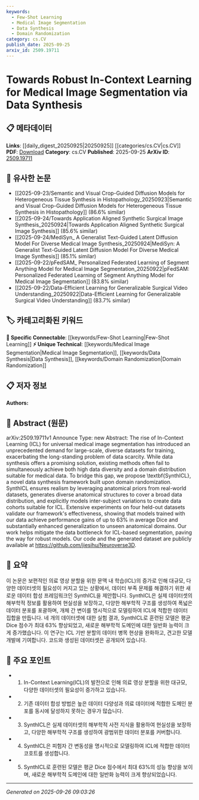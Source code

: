 ```yaml
---
keywords:
  - Few-Shot Learning
  - Medical Image Segmentation
  - Data Synthesis
  - Domain Randomization
category: cs.CV
publish_date: 2025-09-25
arxiv_id: 2509.19711
---
```


<!-- KEYWORD_LINKING_METADATA:
{
  "processed_timestamp": "2025-09-26T09:03:26.173718",
  "vocabulary_version": "1.0",
  "selected_keywords": [
    "Few-Shot Learning",
    "Medical Image Segmentation",
    "Data Synthesis",
    "Domain Randomization"
  ],
  "rejected_keywords": [],
  "similarity_scores": {
    "Few-Shot Learning": 0.82,
    "Medical Image Segmentation": 0.78,
    "Data Synthesis": 0.77,
    "Domain Randomization": 0.75
  },
  "extraction_method": "AI_prompt_based",
  "budget_applied": true,
  "candidates_json": {
    "candidates": [
      {
        "surface": "In-Context Learning",
        "canonical": "Few-Shot Learning",
        "aliases": [
          "ICL"
        ],
        "category": "specific_connectable",
        "rationale": "In-Context Learning is closely related to Few-Shot Learning, enhancing connectivity with existing research on learning with limited data.",
        "novelty_score": 0.55,
        "connectivity_score": 0.88,
        "specificity_score": 0.72,
        "link_intent_score": 0.82
      },
      {
        "surface": "Medical Image Segmentation",
        "canonical": "Medical Image Segmentation",
        "aliases": [
          "Medical Segmentation"
        ],
        "category": "unique_technical",
        "rationale": "This is a specialized application area that directly relates to the paper's focus, providing a unique technical link.",
        "novelty_score": 0.68,
        "connectivity_score": 0.75,
        "specificity_score": 0.85,
        "link_intent_score": 0.78
      },
      {
        "surface": "Data Synthesis",
        "canonical": "Data Synthesis",
        "aliases": [
          "Synthetic Data Generation"
        ],
        "category": "unique_technical",
        "rationale": "Data synthesis is a key technique discussed in the paper, relevant for generating diverse datasets.",
        "novelty_score": 0.65,
        "connectivity_score": 0.7,
        "specificity_score": 0.8,
        "link_intent_score": 0.77
      },
      {
        "surface": "Domain Randomization",
        "canonical": "Domain Randomization",
        "aliases": [
          "Domain Variability"
        ],
        "category": "unique_technical",
        "rationale": "Domain randomization is a novel approach in the context of this paper, enhancing the robustness of models.",
        "novelty_score": 0.72,
        "connectivity_score": 0.68,
        "specificity_score": 0.82,
        "link_intent_score": 0.75
      }
    ],
    "ban_list_suggestions": [
      "universal",
      "framework",
      "realism"
    ]
  },
  "decisions": [
    {
      "candidate_surface": "In-Context Learning",
      "resolved_canonical": "Few-Shot Learning",
      "decision": "linked",
      "scores": {
        "novelty": 0.55,
        "connectivity": 0.88,
        "specificity": 0.72,
        "link_intent": 0.82
      }
    },
    {
      "candidate_surface": "Medical Image Segmentation",
      "resolved_canonical": "Medical Image Segmentation",
      "decision": "linked",
      "scores": {
        "novelty": 0.68,
        "connectivity": 0.75,
        "specificity": 0.85,
        "link_intent": 0.78
      }
    },
    {
      "candidate_surface": "Data Synthesis",
      "resolved_canonical": "Data Synthesis",
      "decision": "linked",
      "scores": {
        "novelty": 0.65,
        "connectivity": 0.7,
        "specificity": 0.8,
        "link_intent": 0.77
      }
    },
    {
      "candidate_surface": "Domain Randomization",
      "resolved_canonical": "Domain Randomization",
      "decision": "linked",
      "scores": {
        "novelty": 0.72,
        "connectivity": 0.68,
        "specificity": 0.82,
        "link_intent": 0.75
      }
    }
  ]
}
-->

# Towards Robust In-Context Learning for Medical Image Segmentation via Data Synthesis

## 📋 메타데이터

**Links**: [[daily_digest_20250925|20250925]] [[categories/cs.CV|cs.CV]]
**PDF**: [Download](https://arxiv.org/pdf/2509.19711.pdf)
**Category**: cs.CV
**Published**: 2025-09-25
**ArXiv ID**: [2509.19711](https://arxiv.org/abs/2509.19711)

## 🔗 유사한 논문
- [[2025-09-23/Semantic and Visual Crop-Guided Diffusion Models for Heterogeneous Tissue Synthesis in Histopathology_20250923|Semantic and Visual Crop-Guided Diffusion Models for Heterogeneous Tissue Synthesis in Histopathology]] (86.6% similar)
- [[2025-09-24/Towards Application Aligned Synthetic Surgical Image Synthesis_20250924|Towards Application Aligned Synthetic Surgical Image Synthesis]] (85.6% similar)
- [[2025-09-24/MediSyn_ A Generalist Text-Guided Latent Diffusion Model For Diverse Medical Image Synthesis_20250924|MediSyn: A Generalist Text-Guided Latent Diffusion Model For Diverse Medical Image Synthesis]] (85.1% similar)
- [[2025-09-22/pFedSAM_ Personalized Federated Learning of Segment Anything Model for Medical Image Segmentation_20250922|pFedSAM: Personalized Federated Learning of Segment Anything Model for Medical Image Segmentation]] (83.8% similar)
- [[2025-09-22/Data-Efficient Learning for Generalizable Surgical Video Understanding_20250922|Data-Efficient Learning for Generalizable Surgical Video Understanding]] (83.7% similar)

## 🏷️ 카테고리화된 키워드
**🔗 Specific Connectable**: [[keywords/Few-Shot Learning|Few-Shot Learning]]
**⚡ Unique Technical**: [[keywords/Medical Image Segmentation|Medical Image Segmentation]], [[keywords/Data Synthesis|Data Synthesis]], [[keywords/Domain Randomization|Domain Randomization]]

## 📋 저자 정보

**Authors:** 

## 📄 Abstract (원문)

arXiv:2509.19711v1 Announce Type: new 
Abstract: The rise of In-Context Learning (ICL) for universal medical image segmentation has introduced an unprecedented demand for large-scale, diverse datasets for training, exacerbating the long-standing problem of data scarcity. While data synthesis offers a promising solution, existing methods often fail to simultaneously achieve both high data diversity and a domain distribution suitable for medical data. To bridge this gap, we propose \textbf{SynthICL}, a novel data synthesis framework built upon domain randomization. SynthICL ensures realism by leveraging anatomical priors from real-world datasets, generates diverse anatomical structures to cover a broad data distribution, and explicitly models inter-subject variations to create data cohorts suitable for ICL. Extensive experiments on four held-out datasets validate our framework's effectiveness, showing that models trained with our data achieve performance gains of up to 63\% in average Dice and substantially enhanced generalization to unseen anatomical domains. Our work helps mitigate the data bottleneck for ICL-based segmentation, paving the way for robust models. Our code and the generated dataset are publicly available at https://github.com/jiesihu/Neuroverse3D.

## 📝 요약

이 논문은 보편적인 의료 영상 분할을 위한 문맥 내 학습(ICL)의 증가로 인해 대규모, 다양한 데이터셋의 필요성이 커지고 있는 상황에서, 데이터 부족 문제를 해결하기 위한 새로운 데이터 합성 프레임워크인 SynthICL을 제안합니다. SynthICL은 실제 데이터셋의 해부학적 정보를 활용하여 현실성을 보장하고, 다양한 해부학적 구조를 생성하여 폭넓은 데이터 분포를 포괄하며, 개체 간 변이를 명시적으로 모델링하여 ICL에 적합한 데이터 집합을 만듭니다. 네 개의 데이터셋에 대한 실험 결과, SynthICL로 훈련된 모델은 평균 Dice 점수가 최대 63% 향상되었고, 새로운 해부학적 도메인에 대한 일반화 능력이 크게 증가했습니다. 이 연구는 ICL 기반 분할의 데이터 병목 현상을 완화하고, 견고한 모델 개발에 기여합니다. 코드와 생성된 데이터셋은 공개되어 있습니다.

## 🎯 주요 포인트

- 1. In-Context Learning(ICL)의 발전으로 인해 의료 영상 분할을 위한 대규모, 다양한 데이터셋의 필요성이 증가하고 있습니다.
- 2. 기존 데이터 합성 방법은 높은 데이터 다양성과 의료 데이터에 적합한 도메인 분포를 동시에 달성하지 못하는 경우가 많습니다.
- 3. SynthICL은 실제 데이터셋의 해부학적 사전 지식을 활용하여 현실성을 보장하고, 다양한 해부학적 구조를 생성하여 광범위한 데이터 분포를 커버합니다.
- 4. SynthICL은 피험자 간 변동성을 명시적으로 모델링하여 ICL에 적합한 데이터 코호트를 생성합니다.
- 5. SynthICL로 훈련된 모델은 평균 Dice 점수에서 최대 63%의 성능 향상을 보이며, 새로운 해부학적 도메인에 대한 일반화 능력이 크게 향상되었습니다.


---

*Generated on 2025-09-26 09:03:26*